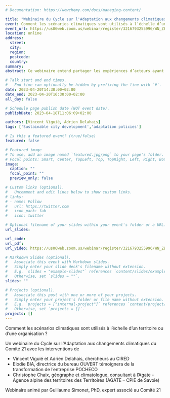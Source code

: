 ```yaml
---
# Documentation: https://wowchemy.com/docs/managing-content/

title: "Webinaire du Cycle sur l'Adaptation aux changements climatiques du Comité 21: Comment les scénarios climatiques sont utilisés à l’échelle d’un territoire ou d’une organisation ?"
event: Comment les scénarios climatiques sont utilisés à l’échelle d’un territoire ou d’une organisation ?
event_url: https://us06web.zoom.us/webinar/register/3216793255996/WN_ZBaqdmfnRLeP-c5wuWOHjQ#/
location: online
address:
  street:
  city:
  region:
  postcode:
  country:
summary:
abstract: Ce webinaire entend partager les expériences d’acteurs ayant intégré des scénarios climatiques dans leur planification territoriale ou de leurs activités afin de mieux comprendre les raisons qui ont présidé les choix opérés.

# Talk start and end times.
#   End time can optionally be hidden by prefixing the line with `#`.
date: 2023-04-20T14:30:00+02:00
date_end: 2023-04-20T16:30:00+02:00
all_day: false

# Schedule page publish date (NOT event date).
publishDate: 2023-04-18T11:06:09+02:00

authors: [Vincent Viguié, Adrien Delahais]
tags: ['Sustainable city development','adaptation policies']

# Is this a featured event? (true/false)
featured: false

# Featured image
# To use, add an image named `featured.jpg/png` to your page's folder. 
# Focal points: Smart, Center, TopLeft, Top, TopRight, Left, Right, BottomLeft, Bottom, BottomRight.
image:
  caption: ""
  focal_point: ""
  preview_only: false

# Custom links (optional).
#   Uncomment and edit lines below to show custom links.
# links:
# - name: Follow
#   url: https://twitter.com
#   icon_pack: fab
#   icon: twitter

# Optional filename of your slides within your event's folder or a URL.
url_slides:

url_code:
url_pdf:
url_video: https://us06web.zoom.us/webinar/register/3216793255996/WN_ZBaqdmfnRLeP-c5wuWOHjQ#/registration

# Markdown Slides (optional).
#   Associate this event with Markdown slides.
#   Simply enter your slide deck's filename without extension.
#   E.g. `slides = "example-slides"` references `content/slides/example-slides.md`.
#   Otherwise, set `slides = ""`.
slides: ""

# Projects (optional).
#   Associate this post with one or more of your projects.
#   Simply enter your project's folder or file name without extension.
#   E.g. `projects = ["internal-project"]` references `content/project/deep-learning/index.md`.
#   Otherwise, set `projects = []`.
projects: []
---
```


Comment les scénarios climatiques sont utilisés à l’échelle d’un territoire ou d’une organisation ?

Un webinaire du Cycle sur l'Adaptation aux changements climatiques du Comité 21 avec les interventions de
-  Vincent Viguié et Adrien Delahais, chercheurs au CIRED
-  Elodie BIA, directrice du bureau OUVERT témoignera de la transformation de l’entreprise POCHECO
-  Christophe Chaix, géographe et climatologue, consultant à l’Agate - Agence alpine des territoires des Territoires (AGATE – CPIE de Savoie)

Webinaire animé par Guillaume Simonet, PhD, expert associé au Comité 21

